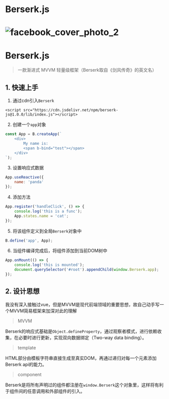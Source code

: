 # Berserk.js

# ![facebook_cover_photo_2](https://picmagic.oss-cn-beijing.aliyuncs.com/img/facebook_cover_photo_2.png)

# Berserk.js

> 一款渐进式 MVVM 轻量级框架（Berserk取自《剑风传奇》的英文名）


## 1. 快速上手

1. 通过cdn引入`Berserk`
```
<script src="https://cdn.jsdelivr.net/npm/berserk-js@1.0.0/lib/index.js"></script>
```

2. 创建一个`app`对象
``` js
const App = B.createApp(`
    <div>
        My name is: 
        <span b-bind="test"></span>
    </div>
`);
```

3. 设置响应式数据
``` js
App.useReactive({
    name: 'panda'
});
```

4. 添加方法
``` js
App.register('handleClick', () => {
    console.log('this is a func');
    App.states.name = 'cat';
});
```

5. 将该组件定义到全局`Berserk`对象中
``` js
B.define('app', App);
```
    
6. 当组件编译完成后，将组件添加到当前DOM树中
``` js
App.onMount(() => {
    console.log('this is mounted');
    document.querySelector('#root').appendChild(window.Berserk.app);
});
```

## 2. 设计思想

我没有深入接触过vue，但是MVVM是现代前端领域的重要思想，故自己动手写一个MVVM简易框架来加深对此的理解


> MVVM

Berserk的响应式基础是`Object.defineProperty`，通过观察者模式，进行依赖收集，在必要时进行更新，实现双向数据绑定（Two-way data binding）。

> template

HTML部分由模板字符串直接生成至真实DOM，再通过递归对每一个元素添加Berserk api的能力。

> component

Berserk是将所有声明过的组件都注册在`window.Berserk`这个对象里，这样将有利于组件间的任意调用和外部组件的引入。




